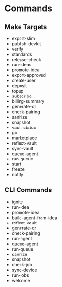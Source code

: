 # Commands

## Make Targets
- export-slim
- publish-devkit
- verify
- standards
- release-check
- run-ideas
- promote-idea
- export-approved
- create-user
- deposit
- topup
- subscribe
- billing-summary
- generate-qr
- check-pairing
- sanitize
- snapshot
- vault-status
- go
- marketplace
- reflect-vault
- sync-vault
- queue-agent
- run-queue
- start
- freeze
- notify

## CLI Commands
- ignite
- run-idea
- promote-idea
- build-agent-from-idea
- reflect-vault
- generate-qr
- check-pairing
- run-agent
- queue-agent
- run-queue
- sanitize
- snapshot
- check-job
- sync-device
- run-jobs
- welcome
